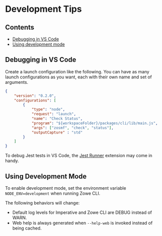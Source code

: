 # Development Tips

## Contents

 - [Debugging in VS Code](#debugging-in-vs-code)
 - [Using development mode](#using-development-mode)

## Debugging in VS Code

Create a launch configuration like the following. You can have as many launch configurations as you want, each with their own name and set of arguments.

```json
{
    "version": "0.2.0",
    "configurations": [
        {
            "type": "node",
            "request": "launch",
            "name": "Check Status",
            "program": "${workspaceFolder}/packages/cli/lib/main.js",
            "args": ["zosmf", "check", "status"],
            "outputCapture" : "std"
        }
    ]
}
```

To debug Jest tests in VS Code, the [Jest Runner](https://marketplace.visualstudio.com/items?itemName=firsttris.vscode-jest-runner) extension may come in handy.

## Using Development Mode

To enable development mode, set the environment variable `NODE_ENV=development` when running Zowe CLI.

The following behaviors will change:
* Default log levels for Imperative and Zowe CLI are DEBUG instead of WARN.
* Web help is always generated when `--help-web` is invoked instead of being cached.
